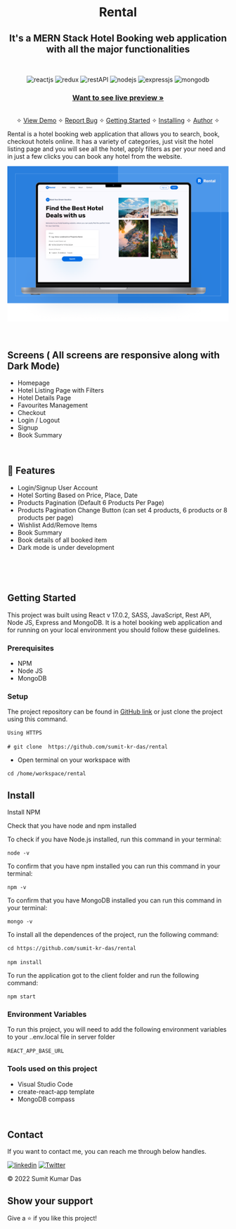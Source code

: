 <h1 align="center">Rental</h1>

<h2 align="center">It's a MERN Stack Hotel Booking web application with all the major functionalities</h2>

<br />
<p align="center">
    <img src="https://img.shields.io/badge/React JS-20232A?style=for-the-badge&logo=react&logoColor=61DAFB" alt="reactjs" />
    <img src="https://img.shields.io/badge/SASS-593D88?style=for-the-badge&logo=sass&logoColor=white" alt="redux" />
    <img src="https://img.shields.io/badge/Rest_API-02303A?style=for-the-badge&logo=react-router&logoColor=white" alt="restAPI"/>
    <img src="https://img.shields.io/badge/Node.js-339933?style=for-the-badge&logo=nodedotjs&logoColor=white" alt="nodejs" />
    <img src="https://img.shields.io/badge/Express.js-000000?style=for-the-badge&logo=express&logoColor=white" alt="expressjs"/>
    <img src="https://img.shields.io/badge/MongoDB-4EA94B?style=for-the-badge&logo=mongodb&logoColor=white" alt="mongodb"/>
</p>

<h3 align="center"><a href="https://on-rental.vercel.app/"><strong>Want to see live preview »</strong></a></h3>

<p align="center"> 
    <br />&#10023;
    <a href="#Demo">View Demo</a>   &#10023;  
    <a href="https://github.com/sumit-kr-das/rental/issues">Report Bug</a>    &#10023;
    <a href="#Getting-Started">Getting Started</a> &#10023; <a href="#Install">Installing</a> &#10023;    
    <a href="#Contact">Author</a> &#10023;
  </p>
  
  Rental is a hotel booking web application that allows you to search, book, checkout hotels online. It has a variety of categories, just visit the hotel listing page and you will see all the hotel, apply filters as per your need and in just a few clicks you can book any hotel from the website.
  
 
  
 ![1](./preview/preview.png)
  
  <br />
  
  ## Screens ( All screens are responsive along with Dark Mode)
   - Homepage
   - Hotel Listing Page with Filters
   - Hotel Details Page
   - Favourites Management
   - Checkout
   - Login / Logout
   - Signup
   - Book Summary

[//]: ![2](https://user-images.githubusercontent.com/91532881/168818963-328399b4-c459-472f-b452-7ce6a91adcf6.png)
[//]: ![3](https://user-images.githubusercontent.com/91532881/168818970-ef2e11a5-9409-408e-ad43-961b238d0ec1.png)

<br />

## 🚀 Features

- Login/Signup User Account
- Hotel Sorting Based on Price, Place, Date
- Products Pagination (Default 6 Products Per Page)
- Products Pagination Change Button (can set 4 products, 6 products or 8 products per page)
- Wishlist Add/Remove Items
- Book Summary
- Book details of all booked item
- Dark mode is under development

<br />

<!-- ## Glimpses of Mini-Store 🙈 :


[//]: <table>
 [//]: <tr>
 [//]:   <td><img src="https://user-images.githubusercontent.com/91532881/168818978-a574a3fb-b4d1-49e6-9c3a-99d8a6f7031a.png" alt="home" /></td>
 [//]:   <td><img src="https://user-images.githubusercontent.com/91532881/168818986-59e2dad1-5b2b-4054-8f34-bd3f8f26c624.png" alt="signup" /></td>
 [//]: </tr>
[//]:  <tr>
[//]:    <td><img src="https://user-images.githubusercontent.com/91532881/168818988-c4868232-3071-4026-a465-decf75a093d2.png" alt="products" /></td>
 [//]:   <td><img src="https://user-images.githubusercontent.com/91532881/168818990-08f7e469-ad9a-4077-9c47-f56e1e848d59.png" alt="product-details" /></td>
 [//]: </tr>
 [//]: <tr>
 [//]:   <td><img src="https://user-images.githubusercontent.com/91532881/168818993-625d446b-aa8d-4d56-88f8-0c68d0a10132.png" alt="wishlist" /></td>
 [//]:   <td><img src="https://user-images.githubusercontent.com/91532881/168818994-f1ae1fc2-6cb9-4017-8b87-341f4bbb1af3.png" alt="cart" /></td>
 [//]: </tr>
 [//]: <tr>
  [//]:  <td><img src="https://user-images.githubusercontent.com/91532881/168818999-0c58ad51-4502-4f5f-8ee3-39c6384b9843.png" alt="checkout" /></td>
  [//]:  <td><img src="https://user-images.githubusercontent.com/91532881/168819001-10bfbb16-b6fe-474a-a10a-820a08255c10.png" alt="order-summary" /></td>
 [//]: </tr>
[//]: </table> -->

<br />

<!-- ## Demo

[Check here to see the presentation video of this project](https://www.linkedin.com/posts/sumit_programming-marketing-computerscience-activity-6932731204051816448-q0vg?utm_source=linkedin_share&utm_medium=member_desktop_web) -->

<br/>

## Getting Started

This project was built using React v 17.0.2, SASS, JavaScript, Rest API, Node JS, Express and MongoDB. It is a hotel booking web application and for running on your local environment you should follow these guidelines.

### Prerequisites

- NPM
- Node JS
- MongoDB

### Setup

The project repository can be found in [GitHub link](https://github.com/sumit-kr-das/rental) or just clone the project using this command.

```
Using HTTPS

# git clone  https://github.com/sumit-kr-das/rental
```

- Open terminal on your workspace with

```
cd /home/workspace/rental
```

## Install

Install NPM

Check that you have node and npm installed

To check if you have Node.js installed, run this command in your terminal:

```
node -v
```

To confirm that you have npm installed you can run this command in your terminal:

```
npm -v
```

To confirm that you have MongoDB installed you can run this command in your terminal:

```
mongo -v
```

To install all the dependences of the project, run the following command:

```
cd https://github.com/sumit-kr-das/rental

npm install

```

To run the application got to the client folder and run the following command:

```
npm start
```

### Environment Variables

To run this project, you will need to add the following environment variables to your ..env.local file in server folder

`REACT_APP_BASE_URL`

### Tools used on this project

- Visual Studio Code
- create-react-app template
- MongoDB compass

<br/>

## Contact

If you want to contact me, you can reach me through below handles.

[![linkedin](https://img.shields.io/badge/Sumit_Kumar_Das-0077B5?style=for-the-badge&logo=linkedin&logoColor=white)](https://www.linkedin.com/in/sumit_kumar_das)
[![Twitter](https://img.shields.io/badge/Sumit_Kumar_Das-20232A?style=for-the-badge&logo=Github&logoColor=white)](https://github.com/sumit-kr-das)

© 2022 Sumit Kumar Das

## Show your support

Give a ⭐️ if you like this project!
